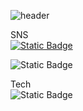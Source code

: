![header](https://capsule-render.vercel.app/api?type=shark&animation=fadeIn&color=auto&height=300&section=header&text=Welcome%20To%20Jungle&fontSize=90)




SNS  
[![Static Badge](https://img.shields.io/badge/instagram-%23E4405F?style=for-the-badge&logo=instagram&logoColor=white)](https://www.instagram.com/srill01/ "google link")

![Static Badge](https://img.shields.io/badge/Gmail-%23EA4335?style=for-the-badge&logo=Gmail&logoColor=white)

Tech  
![Static Badge](https://img.shields.io/badge/springboot-%236DB33F?style=for-the-badge&logo=springboot&logoColor=white)

<!--
https://github.com/kyechan99/capsule-render

https://shields.io/badges

https://simpleicons.org/


- 🔭 I’m currently working on ...
- 🌱 I’m currently learning ...
- 👯 I’m looking to collaborate on ...
- 🤔 I’m looking for help with ...
- 💬 Ask me about ...
- 📫 How to reach me: ...
- 😄 Pronouns: ...
- ⚡ Fun fact: ...
-->
